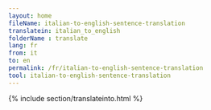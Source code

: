 ```yaml
---
layout: home
fileName: italian-to-english-sentence-translation
translatein: italian_to_english
folderName : translate
lang: fr
from: it
to: en
permalink: /fr/italian-to-english-sentence-translation
tool: italian-to-english-sentence-translation
---
```

{% include section/translateinto.html %}